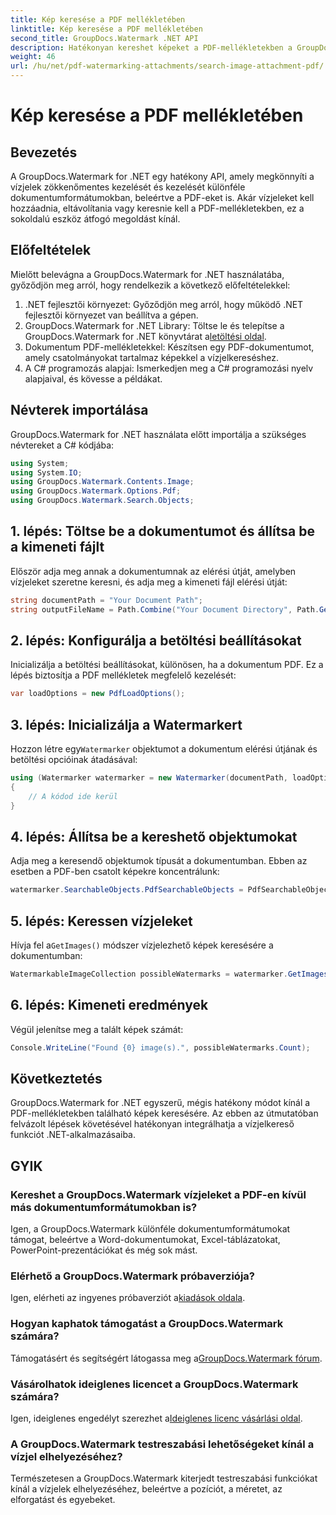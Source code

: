 ```yaml
---
title: Kép keresése a PDF mellékletében
linktitle: Kép keresése a PDF mellékletében
second_title: GroupDocs.Watermark .NET API
description: Hatékonyan kereshet képeket a PDF-mellékletekben a GroupDocs.Watermark for .NET segítségével. Egyszerűsítse a vízjelkezelési folyamatot könnyedén.
weight: 46
url: /hu/net/pdf-watermarking-attachments/search-image-attachment-pdf/
---
```


# Kép keresése a PDF mellékletében

## Bevezetés
A GroupDocs.Watermark for .NET egy hatékony API, amely megkönnyíti a vízjelek zökkenőmentes kezelését és kezelését különféle dokumentumformátumokban, beleértve a PDF-eket is. Akár vízjeleket kell hozzáadnia, eltávolítania vagy keresnie kell a PDF-mellékletekben, ez a sokoldalú eszköz átfogó megoldást kínál.
## Előfeltételek
Mielőtt belevágna a GroupDocs.Watermark for .NET használatába, győződjön meg arról, hogy rendelkezik a következő előfeltételekkel:
1. .NET fejlesztői környezet: Győződjön meg arról, hogy működő .NET fejlesztői környezet van beállítva a gépen.
2.  GroupDocs.Watermark for .NET Library: Töltse le és telepítse a GroupDocs.Watermark for .NET könyvtárat a[letöltési oldal](https://releases.groupdocs.com/Watermark/net/).
3. Dokumentum PDF-mellékletekkel: Készítsen egy PDF-dokumentumot, amely csatolmányokat tartalmaz képekkel a vízjelkereséshez.
4. A C# programozás alapjai: Ismerkedjen meg a C# programozási nyelv alapjaival, és kövesse a példákat.

## Névterek importálása
GroupDocs.Watermark for .NET használata előtt importálja a szükséges névtereket a C# kódjába:
```csharp
using System;
using System.IO;
using GroupDocs.Watermark.Contents.Image;
using GroupDocs.Watermark.Options.Pdf;
using GroupDocs.Watermark.Search.Objects;
```
## 1. lépés: Töltse be a dokumentumot és állítsa be a kimeneti fájlt
Először adja meg annak a dokumentumnak az elérési útját, amelyben vízjeleket szeretne keresni, és adja meg a kimeneti fájl elérési útját:
```csharp
string documentPath = "Your Document Path";
string outputFileName = Path.Combine("Your Document Directory", Path.GetFileName(documentPath));
```
## 2. lépés: Konfigurálja a betöltési beállításokat
Inicializálja a betöltési beállításokat, különösen, ha a dokumentum PDF. Ez a lépés biztosítja a PDF mellékletek megfelelő kezelését:
```csharp
var loadOptions = new PdfLoadOptions();
```
## 3. lépés: Inicializálja a Watermarkert
 Hozzon létre egy`Watermarker` objektumot a dokumentum elérési útjának és betöltési opcióinak átadásával:
```csharp
using (Watermarker watermarker = new Watermarker(documentPath, loadOptions))
{
    // A kódod ide kerül
}
```
## 4. lépés: Állítsa be a kereshető objektumokat
Adja meg a keresendő objektumok típusát a dokumentumban. Ebben az esetben a PDF-ben csatolt képekre koncentrálunk:
```csharp
watermarker.SearchableObjects.PdfSearchableObjects = PdfSearchableObjects.AttachedImages;
```
## 5. lépés: Keressen vízjeleket
 Hívja fel a`GetImages()` módszer vízjelezhető képek keresésére a dokumentumban:
```csharp
WatermarkableImageCollection possibleWatermarks = watermarker.GetImages();
```
## 6. lépés: Kimeneti eredmények
Végül jelenítse meg a talált képek számát:
```csharp
Console.WriteLine("Found {0} image(s).", possibleWatermarks.Count);
```

## Következtetés
GroupDocs.Watermark for .NET egyszerű, mégis hatékony módot kínál a PDF-mellékletekben található képek keresésére. Az ebben az útmutatóban felvázolt lépések követésével hatékonyan integrálhatja a vízjelkereső funkciót .NET-alkalmazásaiba.
## GYIK
### Kereshet a GroupDocs.Watermark vízjeleket a PDF-en kívül más dokumentumformátumokban is?
Igen, a GroupDocs.Watermark különféle dokumentumformátumokat támogat, beleértve a Word-dokumentumokat, Excel-táblázatokat, PowerPoint-prezentációkat és még sok mást.
### Elérhető a GroupDocs.Watermark próbaverziója?
 Igen, elérheti az ingyenes próbaverziót a[kiadások oldala](https://releases.groupdocs.com/).
### Hogyan kaphatok támogatást a GroupDocs.Watermark számára?
 Támogatásért és segítségért látogassa meg a[GroupDocs.Watermark fórum](https://forum.groupdocs.com/c/watermark/19).
### Vásárolhatok ideiglenes licencet a GroupDocs.Watermark számára?
 Igen, ideiglenes engedélyt szerezhet a[Ideiglenes licenc vásárlási oldal](https://purchase.groupdocs.com/temporary-license/).
### A GroupDocs.Watermark testreszabási lehetőségeket kínál a vízjel elhelyezéséhez?
Természetesen a GroupDocs.Watermark kiterjedt testreszabási funkciókat kínál a vízjelek elhelyezéséhez, beleértve a pozíciót, a méretet, az elforgatást és egyebeket.